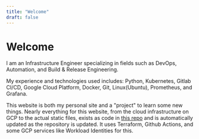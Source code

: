 ```yaml
---
title: "Welcome"
draft: false
---
```


# Welcome
I am an Infrastructure Engineer specializing in fields such as DevOps, Automation, and Build & Release Engineering.

My experience and technologies used includes: Python, Kubernetes, Gitlab CI/CD, Google Cloud Platform, Docker, Git, Linux(Ubuntu), Prometheus, and Grafana.

This website is both my personal site and a "project" to learn some new things. Nearly everything for this website, from the cloud infrastructure on GCP to the actual static files, exists as code in [this repo](https://github.com/roydejesus1031/website) and is automatically updated as the repository is updated. It uses Terraform, Github Actions, and some GCP services like Workload Identities for this.
